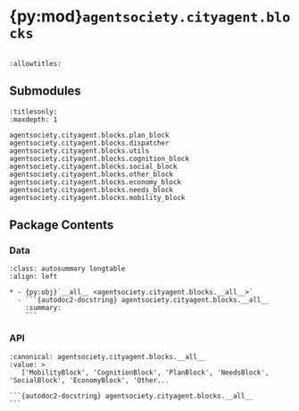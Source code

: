# {py:mod}`agentsociety.cityagent.blocks`

```{py:module} agentsociety.cityagent.blocks
```

```{autodoc2-docstring} agentsociety.cityagent.blocks
:allowtitles:
```

## Submodules

```{toctree}
:titlesonly:
:maxdepth: 1

agentsociety.cityagent.blocks.plan_block
agentsociety.cityagent.blocks.dispatcher
agentsociety.cityagent.blocks.utils
agentsociety.cityagent.blocks.cognition_block
agentsociety.cityagent.blocks.social_block
agentsociety.cityagent.blocks.other_block
agentsociety.cityagent.blocks.economy_block
agentsociety.cityagent.blocks.needs_block
agentsociety.cityagent.blocks.mobility_block
```

## Package Contents

### Data

````{list-table}
:class: autosummary longtable
:align: left

* - {py:obj}`__all__ <agentsociety.cityagent.blocks.__all__>`
  - ```{autodoc2-docstring} agentsociety.cityagent.blocks.__all__
    :summary:
    ```
````

### API

````{py:data} __all__
:canonical: agentsociety.cityagent.blocks.__all__
:value: >
   ['MobilityBlock', 'CognitionBlock', 'PlanBlock', 'NeedsBlock', 'SocialBlock', 'EconomyBlock', 'Other...

```{autodoc2-docstring} agentsociety.cityagent.blocks.__all__
```

````
